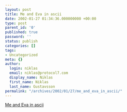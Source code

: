 ```yaml
---
layout: post
title: Me and Eva in ascii
date: 2002-01-27 01:34:36.000000000 +00:00
type: post
parent_id: '0'
published: true
password: ''
status: publish
categories: []
tags:
- Uncategorized
meta: {}
author:
  login: niklas
  email: niklas@protocol7.com
  display_name: Niklas
  first_name: Niklas
  last_name: Gustavsson
permalink: "/archives/2002/01/27/me_and_eva_in_ascii/"
---
```

[Me and Eva in ascii](http://www.protocol7.com/images/ascii.html)

